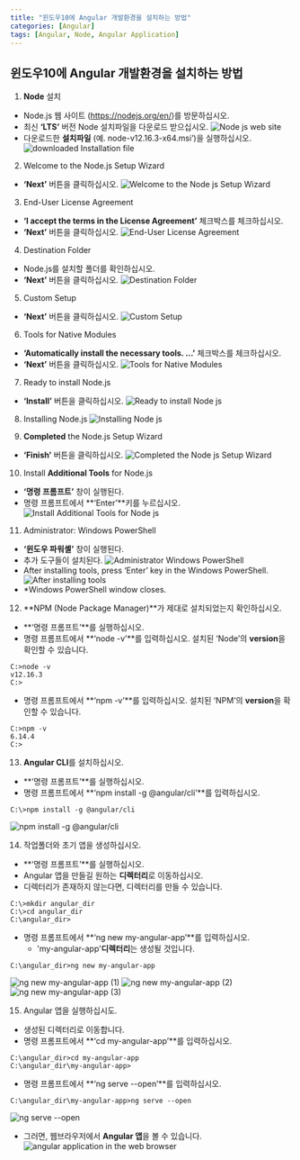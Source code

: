 ```yaml
---
title: "윈도우10에 Angular 개발환경을 설치하는 방법"
categories: [Angular]
tags: [Angular, Node, Angular Application]
---
```


## 윈도우10에 Angular 개발환경을 설치하는 방법

1. **Node** 설치
* Node.js 웹 사이트 (<https://nodejs.org/en/>)를 방문하십시오.
* 최신 **‘LTS’** 버전 Node 설치파일을 다운로드 받으십시오.
![Node js web site](https://user-images.githubusercontent.com/32950391/80871339-fb1af200-8c79-11ea-9c92-df2d17cb07c9.jpg)
* 다운로드한 **설치파일** (예. node-v12.16.3-x64.msi’)을 실행하십시오.
![downloaded Installation file](https://user-images.githubusercontent.com/32950391/80871586-716c2400-8c7b-11ea-94d6-67c8111df921.jpg)

2. Welcome to the Node.js Setup Wizard
* **‘Next’** 버튼을 클릭하십시오.
![Welcome to the Node js Setup Wizard](https://user-images.githubusercontent.com/32950391/80871718-dde72300-8c7b-11ea-93a1-1a0fbb7cb523.jpg)

3. End-User License Agreement
* **‘I accept the terms in the License Agreement’** 체크박스를 체크하십시오.
* **‘Next’** 버튼을 클릭하십시오.
![End-User License Agreement](https://user-images.githubusercontent.com/32950391/80871824-1424a280-8c7c-11ea-8315-56a5babe4d2c.jpg)

4. Destination Folder
* Node.js를 설치할 폴더를 확인하십시오.
* **‘Next’** 버튼을 클릭하십시오.
![Destination Folder](https://user-images.githubusercontent.com/32950391/80871872-741b4900-8c7c-11ea-845b-591f06786364.jpg)

5. Custom Setup
* **‘Next’** 버튼을 클릭하십시오.
![Custom Setup](https://user-images.githubusercontent.com/32950391/80871929-b5135d80-8c7c-11ea-8819-ef2990bb54e1.jpg)

6. Tools for Native Modules
* **‘Automatically install the necessary tools. ...’** 체크박스를 체크하십시오.
* **‘Next’** 버튼을 클릭하십시오.
![Tools for Native Modules](https://user-images.githubusercontent.com/32950391/80871971-0a4f6f00-8c7d-11ea-8c89-6fa37e6f6893.jpg)

7. Ready to install Node.js
* **‘Install’** 버튼을 클릭하십시오.
![Ready to install Node js](https://user-images.githubusercontent.com/32950391/80872018-51d5fb00-8c7d-11ea-9168-f53d78fd57af.jpg)

8. Installing Node.js
![Installing Node js](https://user-images.githubusercontent.com/32950391/80872046-8d70c500-8c7d-11ea-8d6c-bc74b3fd8402.jpg)

9. **Completed** the Node.js Setup Wizard
* **‘Finish’** 버튼을 클릭하십시오.
![Completed the Node js Setup Wizard](https://user-images.githubusercontent.com/32950391/80872095-d4f75100-8c7d-11ea-9bdc-43dfe76ce8f2.jpg)

10. Install **Additional Tools** for Node.js
* **‘명령 프롬프트’** 창이 실행된다.
* 명령 프롬프트에서 **‘Enter’**키를 누르십시오.
![Install Additional Tools for Node js](https://user-images.githubusercontent.com/32950391/80872125-17b92900-8c7e-11ea-823d-c3138231e2c1.jpg)

11. Administrator: Windows PowerShell
* **‘윈도우 파워셸’** 창이 실행된다.
* 추가 도구들이 설치된다.
![Administrator Windows PowerShell](https://user-images.githubusercontent.com/32950391/80872184-52bb5c80-8c7e-11ea-859a-e2cc3e9fde60.jpg)
* After installing tools, press ‘Enter’ key in the Windows PowerShell.
![After installing tools](https://user-images.githubusercontent.com/32950391/80872215-89917280-8c7e-11ea-968d-dfd767707fb6.jpg)
* *Windows PowerShell window closes.

12. **NPM (Node Package Manager)**가 제대로 설치되었는지 확인하십시오.
* **‘명령 프롬프트’**를 실행하십시오.
* 명령 프롬프트에서 **‘node -v’**를 입력하십시오. 설치된 ‘Node’의 **version**을 확인할 수 있습니다.
```
C:>node -v
v12.16.3
C:>
```
* 명령 프롬프트에서 **‘npm -v’**를 입력하십시오. 설치된 ‘NPM’의 **version**을 확인할 수 있습니다.
```
C:>npm -v
6.14.4
C:>
```

13. **Angular CLI**를 설치하십시오.
* **‘명령 프롬프트’**를 실행하십시오.
* 명령 프롬프트에서 **‘npm install -g @angular/cli’**를 입력하십시오.
```
C:\>npm install -g @angular/cli
```
![npm install -g @angular/cli](https://user-images.githubusercontent.com/32950391/80872399-aed2b080-8c7f-11ea-9b35-632c4e2c4b43.jpg)

14. 작업폴더와 초기 앱을 생성하십시오.
* **‘명령 프롬프트’**를 실행하십시오.
* Angular 앱을 만들길 원하는 **디렉터리**로 이동하십시오.
* 디렉터리가 존재하지 않는다면, 디렉터리를 만들 수 있습니다.
```
C:\>mkdir angular_dir
C:\>cd angular_dir
C:\angular_dir>
```
* 명령 프롬프트에서 **‘ng new my-angular-app’**를 입력하십시오.
  - 'my-angular-app'**디렉터리**는 생성될 것입니다.
```
C:\angular_dir>ng new my-angular-app
```
![ng new my-angular-app (1)](https://user-images.githubusercontent.com/32950391/80872566-b0e93f00-8c80-11ea-9bf5-4d89b36590c2.jpg)
![ng new my-angular-app (2)](https://user-images.githubusercontent.com/32950391/80872570-b5155c80-8c80-11ea-8e05-de6b54a82fca.jpg)
![ng new my-angular-app (3)](https://user-images.githubusercontent.com/32950391/80872575-b8104d00-8c80-11ea-92e4-37d94ce95496.jpg)

15. Angular 앱을 실행하십시도.
* 생성된 디렉터리로 이동합니다.
* 명령 프롬프트에서 **‘cd my-angular-app’**를 입력하십시오.
```
C:\angular_dir>cd my-angular-app
C:\angular_dir\my-angular-app>
```
* 명령 프롬프트에서 **‘ng serve --open’**를 입력하십시오.
```
C:\angular_dir\my-angular-app>ng serve --open
```
![ng serve --open](https://user-images.githubusercontent.com/32950391/80872781-302b4280-8c82-11ea-81fc-b95b789fe8f8.jpg)
* 그러면, 웹브라우저에서 **Angular 앱**을 볼 수 있습니다.
![angular application in the web browser](https://user-images.githubusercontent.com/32950391/80872806-56e97900-8c82-11ea-8682-6866782c5fb4.jpg)










